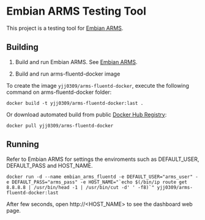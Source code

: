 Embian ARMS Testing Tool
=====================
This project is a testing tool for [Embian ARMS](https://github.com/kyoungmo-yang/embian-arms-docker).

Building
-----

1. Build and run Embian ARMS.
See [Embian ARMS](https://github.com/kyoungmo-yang/embian-arms-docker).

2. Build and run arms-fluentd-docker image

To create the image `yjj0309/arms-fluentd-docker`, execute the following command on arms-fluentd-docker folder:

    docker build -t yjj0309/arms-fluentd-docker:last .

Or download automated build from public [Docker Hub Registry](https://registry.hub.docker.com/u/yjj0309/arms-fluentd-docker/):

    docker pull yjj0309/arms-fluentd-docker


Running
--------------------------
Refer to Embian ARMS for settings the enviroments such as DEFAULT_USER, DEFAULT_PASS and HOST_NAME.

    docker run -d --name embian_arms_fluentd -e DEFAULT_USER="arms_user" -e DEFAULT_PASS="arms_pass" -e HOST_NAME="`echo $(/bin/ip route get 8.8.8.8 | /usr/bin/head -1 | /usr/bin/cut -d' ' -f8)`" yjj0309/arms-fluentd-docker:last


After few seconds, open http://<HOST_NAME> to see the dashboard web page.
